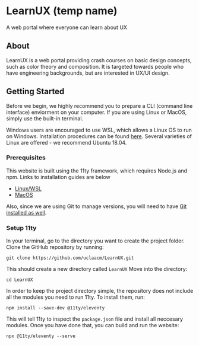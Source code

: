 # LearnUX (temp name)
A web portal where everyone can learn about UX

## About 
LearnUX is a web portal providing crash courses on basic design concepts, such as color theory and composition. It is targeted towards people who have engineering backgrounds, but are interested in UX/UI design.

## Getting Started

Before we begin, we highly recommend you to prepare a CLI (command line interface) enviorment on your computer. If you are using Linux or MacOS, simply use the built-in terminal. 

Windows users are encouraged to use WSL, which allows a Linux OS to run on Windows. Installation procedures can be found [here](https://docs.microsoft.com/en-us/windows/wsl/install-win10). Several varieties of Linux are offered - we recommend Ubuntu 18.04. 

### Prerequisites

This website is built using the 11ty framework, which requires Node.js and npm. Links to installation guides are below

- [Linux/WSL](https://linuxize.com/post/how-to-install-node-js-on-ubuntu-18.04/)
- [MacOS](https://treehouse.github.io/installation-guides/mac/node-mac.html)

Also, since we are using Git to manage versions, you will need to have [Git installed as well](https://git-scm.com/book/en/v2/Getting-Started-Installing-Git).

### Setup 11ty

In your terminal, go to the directory you want to create the project folder. 
Clone the GitHub repository by running:

`git clone https://github.com/uclaacm/LearnUX.git`

This should create a new directory called `LearnUX`
Move into the directory:

`cd LearnUX`

In order to keep the project directory simple, the repository does not include all the modules you need to run 11ty. To install them, run:

`npm install --save-dev @11ty/eleventy`

This will tell 11ty to inspect the `package.json` file and install all neccesary modules. Once you have done that, you can build and run the website:

`npx @11ty/eleventy --serve`
